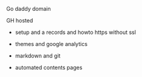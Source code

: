 Go daddy domain

GH hosted 
- setup and a records and howto https without ssl 

- themes and google analytics 

- markdown and git

- automated contents pages 


